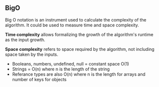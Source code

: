 ## BigO

Big O notation is an instrument used to calculate the complexity of the algorithm.
It could be used to measure time and space complexity.

**Time complexity** allows formalizing the growth of the algorithm's runtime as the input growth. 

**Space complexity** refers to space required by the algorithm, not including space taken by the inputs.
 * Booleans, numbers, undefined, null = constant space O(1)
 * Strings = O(n) where n is the length of the string
 * Referance types are also O(n) where n is the length for arrays and number of keys for objects
